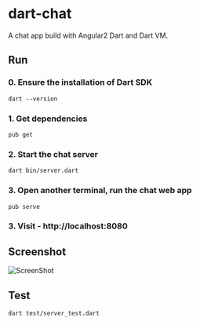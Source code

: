 # dart-chat
A chat app build with Angular2 Dart and Dart VM.

## Run

### 0. Ensure the installation of Dart SDK
    dart --version

### 1. Get dependencies
    pub get

### 2. Start the chat server
    dart bin/server.dart

### 3. Open another terminal, run the chat web app
    pub serve

### 3. Visit - http://localhost:8080

## Screenshot

![ScreenShot](https://raw.githubusercontent.com/dartlang-china/dart-chat/develop/dart-chat.png)

## Test

    dart test/server_test.dart
